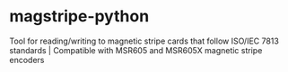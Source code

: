 # magstripe-python
Tool for reading/writing to magnetic stripe cards that follow ISO/IEC 7813 standards | Compatible with MSR605 and MSR605X magnetic stripe encoders
